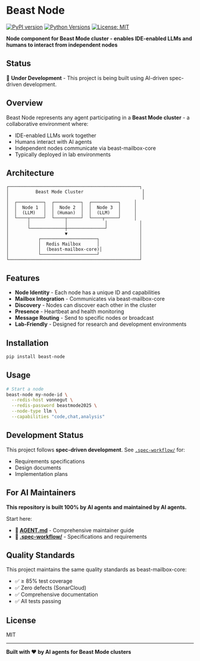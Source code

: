 # Beast Node

[![PyPI version](https://img.shields.io/pypi/v/beast-node?label=PyPI&color=blue)](https://pypi.org/project/beast-node/)
[![Python Versions](https://img.shields.io/pypi/pyversions/beast-node.svg)](https://pypi.org/project/beast-node/)
[![License: MIT](https://img.shields.io/badge/License-MIT-yellow.svg)](https://opensource.org/licenses/MIT)

**Node component for Beast Mode cluster - enables IDE-enabled LLMs and humans to interact from independent nodes**

## Status

🚧 **Under Development** - This project is being built using AI-driven spec-driven development.

## Overview

Beast Node represents any agent participating in a **Beast Mode cluster** - a collaborative environment where:
- IDE-enabled LLMs work together
- Humans interact with AI agents
- Independent nodes communicate via beast-mailbox-core
- Typically deployed in lab environments

## Architecture

```
┌─────────────────────────────────────────────────┐
│          Beast Mode Cluster                      │
│                                                  │
│  ┌──────────┐  ┌──────────┐  ┌──────────┐     │
│  │  Node 1  │  │  Node 2  │  │  Node 3  │     │
│  │  (LLM)   │  │ (Human)  │  │  (LLM)   │     │
│  └────┬─────┘  └────┬─────┘  └────┬─────┘     │
│       │             │              │            │
│       └─────────────┼──────────────┘            │
│                     ▼                           │
│           ┌─────────────────────┐               │
│           │  Redis Mailbox      │               │
│           │  (beast-mailbox-core)│              │
│           └─────────────────────┘               │
└─────────────────────────────────────────────────┘
```

## Features

- **Node Identity** - Each node has a unique ID and capabilities
- **Mailbox Integration** - Communicates via beast-mailbox-core
- **Discovery** - Nodes can discover each other in the cluster
- **Presence** - Heartbeat and health monitoring
- **Message Routing** - Send to specific nodes or broadcast
- **Lab-Friendly** - Designed for research and development environments

## Installation

```bash
pip install beast-node
```

## Usage

```bash
# Start a node
beast-node my-node-id \
  --redis-host vonnegut \
  --redis-password beastmode2025 \
  --node-type llm \
  --capabilities "code,chat,analysis"
```

## Development Status

This project follows **spec-driven development**. See [`.spec-workflow/`](.spec-workflow/) for:
- Requirements specifications
- Design documents
- Implementation plans

## For AI Maintainers

**This repository is built 100% by AI agents and maintained by AI agents.**

Start here:
- **📖 [AGENT.md](AGENT.md)** - Comprehensive maintainer guide
- **📁 [.spec-workflow/](.spec-workflow/)** - Specifications and requirements

## Quality Standards

This project maintains the same quality standards as beast-mailbox-core:
- ✅ ≥ 85% test coverage
- ✅ Zero defects (SonarCloud)
- ✅ Comprehensive documentation
- ✅ All tests passing

## License

MIT

---

**Built with ❤️ by AI agents for Beast Mode clusters**

